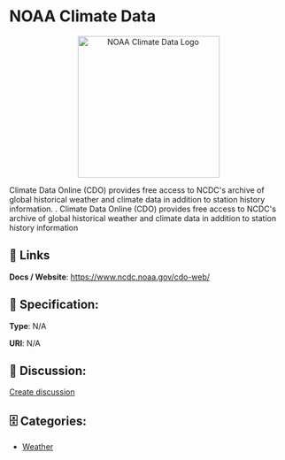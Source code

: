 # NOAA Climate Data
<p align="center">
    <img width="256" src="https://raw.githubusercontent.com/apis-list/apis-list/main/apis/noaa-climate-data/logo_256x256.png" alt="NOAA Climate Data Logo"/>
</p>

Climate Data Online (CDO) provides free access to NCDC's archive of global historical weather and climate data in addition to station history information. . Climate Data Online (CDO) provides free access to NCDC's archive of global historical weather and climate data in addition to station history information

##  🔗 Links
**Docs / Website**: https://www.ncdc.noaa.gov/cdo-web/

## 🧬 Specification:
**Type**: N/A

**URI**: N/A

## 💬 Discussion:
[Create discussion](https://github.com/apis-list/apis-list/discussions/new)

## 🗄️ Categories:
- [Weather](https://github.com/apis-list/apis-list#weather)




